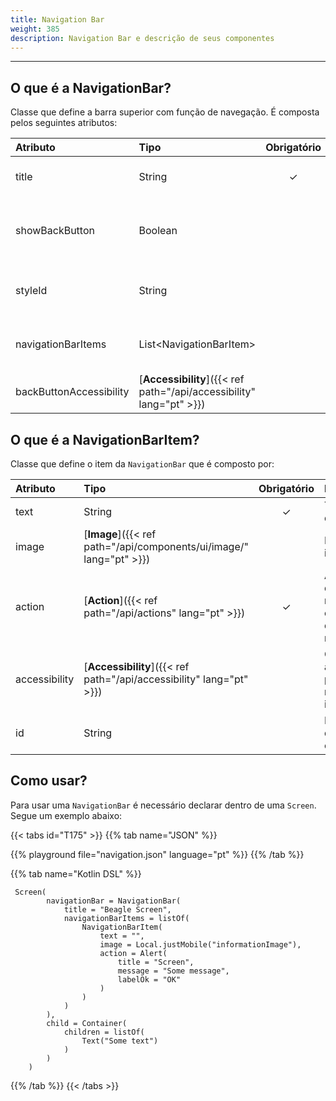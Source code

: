 ```yaml
---
title: Navigation Bar
weight: 385
description: Navigation Bar e descrição de seus componentes
---
```


---

## **O que é a NavigationBar?**

Classe que define a barra superior com função de navegação. É composta pelos seguintes atributos:

| **Atributo**            | **Tipo**                                        | Obrigatório | Definição                                                                  |
| :---------------------- | :---------------------------------------------- | :---------: | :------------------------------------------------------------------------- |
| title                   | String                                          |      ✓      | Título para a barra de ações/navegação.                                    |
| showBackButton          | Boolean                                         |             | Habilita o botão de voltar na barra de ações/ navegação. Default é `true`. |
| styleId                 | String                                          |             | Permite a customização local da barra de ações/navegação.                  |
| navigationBarItems      | List&lt;NavigationBarItem&gt;                   |             | Define uma lista de itens da barra de ação/navegação.                      |
| backButtonAccessibility | [**Accessibility**]({{< ref path="/api/accessibility" lang="pt" >}}) |             | Informações de acessibilidade do backButton.                               |

## O que é a NavigationBarItem?

Classe que define o item da `NavigationBar` que é composto por:

| **Atributo**  | **Tipo**                                        | Obrigatório | Definição                                                            |
| :------------ | :---------------------------------------------- | :---------: | :------------------------------------------------------------------- |
| text          | String                                          |      ✓      | Título do item da barra.                                             |
| image         | [**Image**]({{< ref path="/api/components/ui/image/" lang="pt" >}})  |             | Imagem do item da barra.                                             |
| action        | [**Action**]({{< ref path="/api/actions" lang="pt" >}})              |      ✓      | Ação que deve ser realizada ao clicar no item da barra de navegação. |
| accessibility | [**Accessibility**]({{< ref path="/api/accessibility" lang="pt" >}}) |             | Opções de acessibilidade para o navigation item.                     |
| id            | String                                          |             | Identificador do componente.                                         |

## **Como usar?**

Para usar uma `NavigationBar` é necessário declarar dentro de uma `Screen`. Segue um exemplo abaixo:

{{< tabs id="T175" >}}
{{% tab name="JSON" %}}

<!-- json-playground:navigation.json
{
   "_beagleComponent_":"beagle:screenComponent",
   "navigationBar":{
      "title":"Beagle Screen",
      "showBackButton":true,
      "navigationBarItems":[
         {
            "_beagleComponent_":"beagle:navigationBarItem",
            "text":"",
            "image":{
               "_beagleImagePath_":"local",
               "mobileId":"informationImage"
            },
            "action":{
               "_beagleAction_":"beagle:alert",
               "title":"Screen",
               "message":"Some message",
               "labelOk":"OK"
            }
         }
      ]
   },
   "child":{
      "_beagleComponent_":"beagle:container",
      "children":[
         {
            "_beagleComponent_":"beagle:text",
            "text":"Some text"
         }
      ]
   }
}
-->

{{% playground file="navigation.json" language="pt" %}}
{{% /tab %}}

{{% tab name="Kotlin DSL" %}}

```
 Screen(
        navigationBar = NavigationBar(
            title = "Beagle Screen",
            navigationBarItems = listOf(
                NavigationBarItem(
                    text = "",
                    image = Local.justMobile("informationImage"),
                    action = Alert(
                        title = "Screen",
                        message = "Some message",
                        labelOk = "OK"
                    )
                )
            )
        ),
        child = Container(
            children = listOf(
                Text("Some text")
            )
        )
    )
```

{{% /tab %}}
{{< /tabs >}}
